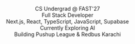 <div align="center">

CS Undergrad @ FAST'27 <br>
Full Stack Developer <br>
Next.js, React, TypeScript, JavaScript, Supabase <br>
Currently Exploring AI<br>
Building Pushup League & Redbus Karachi<br>

</div>
